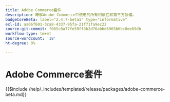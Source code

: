 ```yaml
---
title: Adobe Commerce套件
description: 瞭解Adobe Commerce中使用的所有相依性和第三方授權。
badgeCoreBeta: label="2.4.7-beta1" type="informative"
exl-id: aa06f601-3ca8-4337-95fa-21f71fa9ec22
source-git-commit: f085c0a77fe59ff3b2d76abbd6965b6bc8ee69db
workflow-type: tm+mt
source-wordcount: '18'
ht-degree: 0%

---
```


# Adobe Commerce套件

{{$include /help/_includes/templated/release/packages/adobe-commerce-beta.md}}
